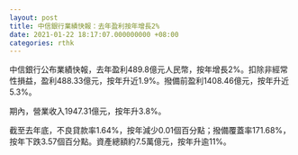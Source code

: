 ```yaml
---
layout: post
title: 中信銀行業績快報：去年盈利按年增長2%
date: 2021-01-22 18:17:07.000000000 +08:00
categories: rthk
---
```


中信銀行公布業績快報，去年盈利489.8億元人民幣，按年增長2%。扣除非經常性損益，盈利488.33億元，按年升近1.9%。撥備前盈利1408.46億元，按年升近5.3%。

期內，營業收入1947.31億元，按年升3.8%。

截至去年底，不良貸款率1.64%，按年減少0.01個百分點；撥備覆蓋率171.68%，按年下跌3.57個百分點。資產總額約7.5萬億元，按年升逾11%。
